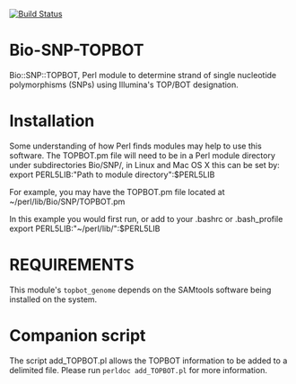 [![Build Status](https://travis-ci.org/trickytank/Bio-SNP-TOPBOT.svg?branch=master)](https://travis-ci.org/trickytank/Bio-SNP-TOPBOT)

# Bio-SNP-TOPBOT
Bio::SNP::TOPBOT, Perl module to determine strand of single nucleotide polymorphisms (SNPs) using Illumina's TOP/BOT designation. 

# Installation

Some understanding of how Perl finds modules may help to use this software. The TOPBOT.pm file will need to be in a Perl module directory under subdirectories Bio/SNP/, in Linux and Mac OS X this can be set by:
    export PERL5LIB:"Path to module directory":$PERL5LIB

For example, you may have the TOPBOT.pm file located at \~/perl/lib/Bio/SNP/TOPBOT.pm

In this example you would first run, or add to your .bashrc or .bash_profile
    export PERL5LIB:"\~/perl/lib/":$PERL5LIB

# REQUIREMENTS

This module's `topbot_genome` depends on the SAMtools software being installed on the system. 


# Companion script
The script add_TOPBOT.pl allows the TOPBOT information to be added to a delimited file. Please run `perldoc add_TOPBOT.pl` for more information. 
